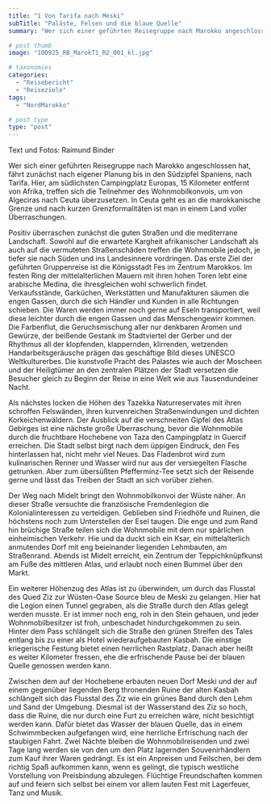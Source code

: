 ```yaml
---
title: "1 Von Tarifa nach Meski"
subTitle: "Paläste, Felsen und die blaue Quelle"
summary: "Wer sich einer geführten Reisegruppe nach Marokko angeschlossen hat, fährt zunächst nach eigener Planung bis in den Südzipfel Spaniens, nach Tarifa. Hier, am südlichsten Campingplatz Europas, 15 Kilometer entfernt von Afrika, treffen sich die Teilnehmer des Wohnmobilkonvois, um von Algeciras nach Ceuta überzusetzen. In Ceuta geht es an die marokkanische Grenze }"

# post thumb
image: "100925_RB_MarokT1_R2_001_kl.jpg"

# taxonomies
categories: 
  - "Reisebericht"
  - "Reiseziele"
tags:
  - "NordMarokko"

# post type
type: "post"
---
```


Text und Fotos: Raimund Binder

Wer sich einer geführten Reisegruppe nach Marokko angeschlossen hat, fährt zunächst nach eigener Planung bis in den Südzipfel Spaniens, nach Tarifa. Hier, am südlichsten Campingplatz Europas, 15 Kilometer entfernt von Afrika, treffen sich die Teilnehmer des Wohnmobilkonvois, um von Algeciras nach Ceuta überzusetzen. In Ceuta geht es an die marokkanische Grenze und nach kurzen Grenzformalitäten ist man in einem Land voller Überraschungen.  

 Positiv überraschen zunächst die guten Straßen und die mediterrane Landschaft. Sowohl auf die erwartete Kargheit afrikanischer Landschaft als auch auf die vermuteten Straßenschäden treffen die Wohnmobile jedoch, je tiefer sie nach Süden und ins Landesinnere vordringen. Das erste Ziel der geführten Gruppenreise ist die Königsstadt Fes im Zentrum Marokkos. Im festen Ring der mittelalterlichen Mauern mit ihren hohen Toren lebt eine arabische Medina, die ihresgleichen wohl schwerlich findet. Verkaufsstände, Garküchen, Werkstätten und Manufakturen säumen die engen Gassen, durch die sich Händler und Kunden in alle Richtungen schieben. Die Waren werden immer noch gerne auf Eseln transportiert, weil diese leichter durch die engen Gassen und das Menschengewirr kommen. Die Farbenflut, die Geruchsmischung aller nur denkbaren Aromen und Gewürze, der beißende Gestank im Stadtviertel der Gerber und der Rhythmus all der klopfenden, klappernden, klirrenden, wetzenden Handarbeitsgeräusche prägen das geschäftige Bild dieses UNESCO Weltkulturerbes. Die kunstvolle Pracht des Palastes wie auch der Moscheen und der Heiligtümer an den zentralen Plätzen der Stadt versetzen die Besucher gleich zu Beginn der Reise in eine Welt wie aus Tausendundeiner Nacht.  

 Als nächstes locken die Höhen des Tazekka Naturreservates mit ihren schroffen Felswänden, ihren kurvenreichen Straßenwindungen und dichten Korkeichenwäldern. Der Ausblick auf die verschneiten Gipfel des Atlas Gebirges ist eine nächste große Überraschung, bevor die Wohnmobile durch die fruchtbare Hochebene von Taza den Campingplatz in Guercif erreichen. Die Stadt selbst birgt nach dem üppigen Eindruck, den Fes hinterlassen hat, nicht mehr viel Neues. Das Fladenbrot wird zum kulinarischen Renner und Wasser wird nur aus der versiegelten Flasche getrunken. Aber zum übersüßten Pfefferminz-Tee setzt sich der Reisende gerne und lässt das Treiben der Stadt an sich vorüber ziehen.  

 Der Weg nach Midelt bringt den Wohnmobilkonvoi der Wüste näher. An dieser Straße versuchte die französische Fremdenlegion die Kolonialinteressen zu verteidigen. Geblieben sind Friedhöfe und Ruinen, die höchstens noch zum Unterstellen der Esel taugen. Die enge und zum Rand hin brüchige Straße teilen sich die Wohnmobile mit dem nur spärlichen einheimischen Verkehr. Hie und da duckt sich ein Ksar, ein mittelalterlich anmutendes Dorf mit eng beieinander liegenden Lehmbauten, am Straßenrand. Abends ist Midelt erreicht, ein Zentrum der Teppichknüpfkunst am Fuße des mittleren Atlas, und erlaubt noch einen Bummel über den Markt.  

 Ein weiterer Höhenzug des Atlas ist zu überwinden, um durch das Flusstal des Qued Ziz zur Wüsten-Oase Source bleu de Meski zu gelangen. Hier hat die Legion einen Tunnel gegraben, als die Straße durch den Atlas gelegt werden musste. Er ist immer noch eng, roh in den Stein gehauen, und jeder Wohnmobilbesitzer ist froh, unbeschadet hindurchgekommen zu sein. Hinter dem Pass schlängelt sich die Straße den grünen Streifen des Tales entlang bis zu einer als Hotel wiederaufgebauten Kasbah. Die einstige kriegerische Festung bietet einen herrlichen Rastplatz. Danach aber heißt es weiter Kilometer fressen, ehe die erfrischende Pause bei der blauen Quelle genossen werden kann.  

 Zwischen dem auf der Hochebene erbauten neuen Dorf Meski und der auf einem gegenüber liegenden Berg thronenden Ruine der alten Kasbah schlängelt sich das Flusstal des Ziz wie ein grünes Band durch den Lehm und Sand der Umgebung. Diesmal ist der Wasserstand des Ziz so hoch, dass die Ruine, die nur durch eine Furt zu erreichen wäre, nicht besichtigt werden kann. Dafür bietet das Wasser der blauen Quelle, das in einem Schwimmbecken aufgefangen wird, eine herrliche Erfrischung nach der staubigen Fahrt. Zwei Nächte bleiben die Wohnmobilreisenden und zwei Tage lang werden sie von den um den Platz lagernden Souvenirhändlern zum Kauf ihrer Waren gedrängt. Es ist ein Anpreisen und Feilschen, bei dem richtig Spaß aufkommen kann, wenn es gelingt, die typisch westliche Vorstellung von Preisbindung abzulegen. Flüchtige Freundschaften kommen auf und feiern sich selbst bei einem vor allem lauten Fest mit Lagerfeuer, Tanz und Musik.  
